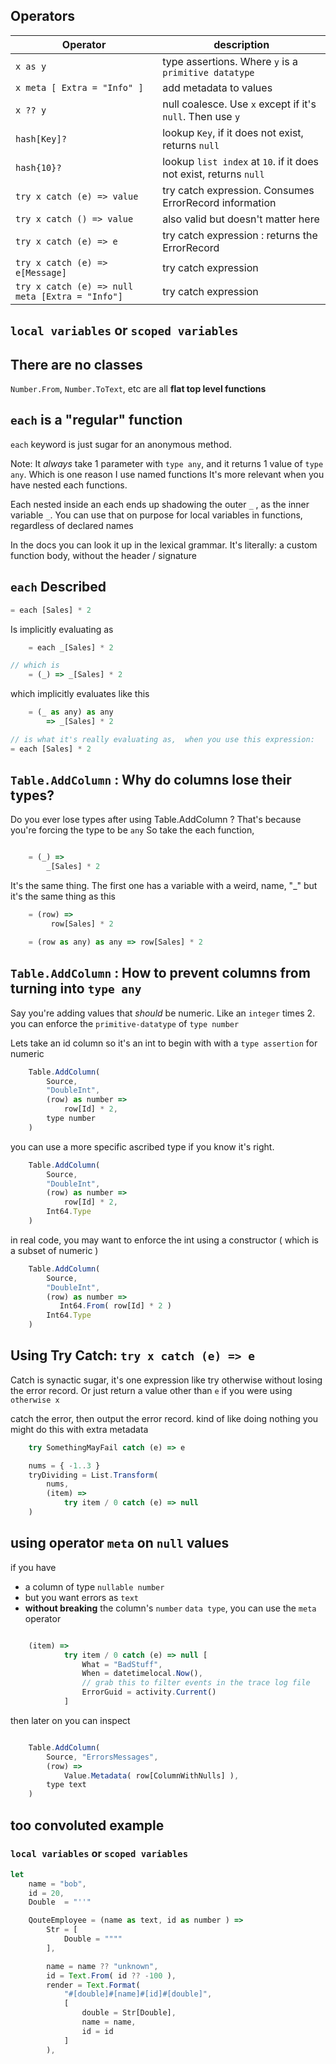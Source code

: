 ## Operators

| Operator                                        | description                                                       |
| ----------------------------------------------- | ----------------------------------------------------------------- |
| `x as y`                                        | type assertions. Where `y` is a `primitive datatype`              |
| `x meta [ Extra = "Info" ] `                    | add metadata to values                                            |
| `x ?? y`                                        | null coalesce. Use `x` except if it's `null`. Then use `y`        |
| `hash[Key]?`                                    | lookup `Key`, if it does not exist, returns `null`                |
| `hash{10}?`                                     | lookup `list index` at `10`. if it does not exist, returns `null` |
| `try x catch (e) => value `                     | try catch expression. Consumes ErrorRecord information            |
| `try x catch () => value`                       | also valid but doesn't matter here                                |
| `try x catch (e) => e`                          | try catch expression : returns the ErrorRecord                    |
| `try x catch (e) => e[Message]`                 | try catch expression                                              |
| `try x catch (e) => null meta [Extra = "Info"]` | try catch expression                                              |

## `local variables` or `scoped variables`

## There are no classes

`Number.From`, `Number.ToText`, etc are all **flat top level functions**


        
## `each` is a "regular" function

`each` keyword is just sugar for an anonymous method. 

Note: It *always* take 1 parameter with `type any`, and it returns 1 value of `type any`.
Which is one reason I use named functions
It's more relevant when you have nested each functions. 

Each nested inside an each ends up shadowing the outer `_` ,
as the inner variable `_`. 
You can use that on purpose for local variables in functions, regardless of declared names

<!--
```js
msg = (x as text) =>
        let     
            x = {0..10}                       
            // now it's confusing, is it referencing the string or the list? 
            finalResult = List.Transform( x, each Text.From(_) & x)
        in
            finalResult,

    message = "hi world",


    msg = (x as text) =>
        let     
            x = {0..10}
            finalResult = List.Transform( x, each _ & x)
        in
            finalResult,

    tryIt = msg("hi world")
    
    
    
    = each [Sales] * 2
    = each each [Sales] * 2
```

-->

In the docs you can look it up in the lexical grammar.
It's literally:
    a custom function body, without the header / signature

## `each` Described

```js
= each [Sales] * 2
```
Is implicitly evaluating as
    
```js
    = each _[Sales] * 2

// which is
    = (_) => _[Sales] * 2
```    

which implicitly evaluates like this

```js
    = (_ as any) as any 
        => _[Sales] * 2

// is what it's really evaluating as,  when you use this expression:
= each [Sales] * 2
```

## `Table.AddColumn` : Why do columns lose their types?


Do you ever lose types after using Table.AddColumn ? That's because you're forcing the type to be `any`
So take the each function, 
```js

    = (_) =>
        _[Sales] * 2
```


It's the same thing. The first one has a variable with a weird, name, "_"
but it's  the same thing as this

```js
    = (row) =>
         row[Sales] * 2 

    = (row as any) as any => row[Sales] * 2 
```

## `Table.AddColumn` : How to prevent columns from turning into `type any`

Say you're adding values that *should* be numeric. Like an `integer` times 2.
you can enforce the `primitive-datatype` of `type number`

Lets take an id column so it's an int to begin with
with a `type assertion` for numeric 

```js
    Table.AddColumn(
        Source,
        "DoubleInt",
        (row) as number =>
            row[Id] * 2,
        type number
    )
```


you can use a more specific ascribed type if you know it's right. 

```js
    Table.AddColumn(
        Source,
        "DoubleInt",
        (row) as number =>
            row[Id] * 2,
        Int64.Type
    )
```


in real code, you may want to enforce the int using a constructor ( which is a subset of numeric )

```js
    Table.AddColumn(
        Source,
        "DoubleInt",
        (row) as number =>
           Int64.From( row[Id] * 2 )
        Int64.Type
    )

```

    
## Using Try Catch: `try x catch (e) => e`

 Catch is synactic sugar, it's one expression like try otherwise
 without losing the error record. Or just return a value other than `e` if you were using `otherwise x`

catch the error, then output the error record. kind of like doing nothing
you might do this with extra metadata 

```js
    try SomethingMayFail catch (e) => e
```

```js
    nums = { -1..3 }
    tryDividing = List.Transform(
        nums,
        (item) => 
            try item / 0 catch (e) => null
    )
```

## using operator `meta` on `null` values

if you have
- a column of type `nullable number`
- but you want errors as `text`
- **without breaking** the column's `number` `data type`, you can use the `meta` operator 

```js

    (item) => 
            try item / 0 catch (e) => null [
                What = "BadStuff",
                When = datetimelocal.Now(),
                // grab this to filter events in the trace log file
                ErrorGuid = activity.Current()
            ]
```

then later on you can inspect

```js

    Table.AddColumn(
        Source, "ErrorsMessages", 
        (row) => 
            Value.Metadata( row[ColumnWithNulls] ),
        type text
    )
```

## too convoluted example
### `local variables` or `scoped variables`

```js
let
    name = "bob",
    id = 20,
    Double  = "''"

    QouteEmployee = (name as text, id as number ) =>
        Str = [
            Double = """"
        ],

        name = name ?? "unknown",
        id = Text.From( id ?? -100 ),
        render = Text.Format(
            "#[double]#[name]#[id]#[double]",
            [
                double = Str[Double],
                name = name,
                id = id
            ]
        ),
```

